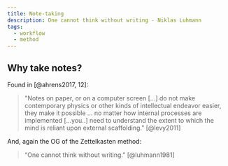 ```yaml
---
title: Note-taking
description: One cannot think without writing - Niklas Luhmann
tags:
  - workflow
  - method
---
```


## Why take notes?

Found in [@ahrens2017, 12]:

> "Notes on paper, or on a computer screen [...] do not make contemporary
> physics or other kinds of intellectual endeavor easier, they make it possible
> ... no matter how internal processes are implemented [...you..] need to
> understand the extent to which the mind is reliant upon external scaffolding."
> [@levy2011]

And, again the OG of the Zettelkasten method:

> “One cannot think without writing.” [@luhmann1981]
